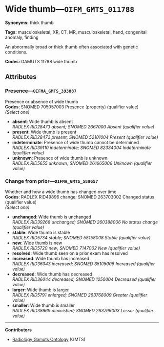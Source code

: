 # Wide thumb—`OIFM_GMTS_011788`

**Synonyms:** thick thumb

**Tags:** musculoskeletal, XR, CT, MR, musculoskeletal, hand, congenital anomaly, finding

An abnormally broad or thick thumb often associated with genetic conditions.

**Codes:** GAMUTS 11788 wide thumb

## Attributes

### Presence—`OIFMA_GMTS_393887`

Presence or absence of wide thumb  
**Codes**: SNOMED 705057003 Presence (property) (qualifier value)  
*(Select one)*

- **absent**: Wide thumb is absent  
_RADLEX RID28473 absent; SNOMED 2667000 Absent (qualifier value)_
- **present**: Wide thumb is present  
_RADLEX RID28472 present; SNOMED 52101004 Present (qualifier value)_
- **indeterminate**: Presence of wide thumb cannot be determined  
_RADLEX RID39110 indeterminate; SNOMED 82334004 Indeterminate (qualifier value)_
- **unknown**: Presence of wide thumb is unknown  
_RADLEX RID5655 unknown; SNOMED 261665006 Unknown (qualifier value)_

### Change from prior—`OIFMA_GMTS_589657`

Whether and how a wide thumb has changed over time  
**Codes**: RADLEX RID49896 change; SNOMED 263703002 Changed status (qualifier value)  
*(Select one)*

- **unchanged**: Wide thumb is unchanged  
_RADLEX RID39268 unchanged; SNOMED 260388006 No status change (qualifier value)_
- **stable**: Wide thumb is stable  
_RADLEX RID5734 stable; SNOMED 58158008 Stable (qualifier value)_
- **new**: Wide thumb is new  
_RADLEX RID5720 new; SNOMED 7147002 New (qualifier value)_
- **resolved**: Wide thumb seen on a prior exam has resolved  
- **increased**: Wide thumb has increased  
_RADLEX RID36043 increased; SNOMED 35105006 Increased (qualifier value)_
- **decreased**: Wide thumb has decreased  
_RADLEX RID36044 decreased; SNOMED 1250004 Decreased (qualifier value)_
- **larger**: Wide thumb is larger  
_RADLEX RID5791 enlarged; SNOMED 263768009 Greater (qualifier value)_
- **smaller**: Wide thumb is smaller  
_RADLEX RID38669 diminished; SNOMED 263796003 Lesser (qualifier value)_

---

**Contributors**

- [Radiology Gamuts Ontology](https://gamuts.net/) (GMTS)